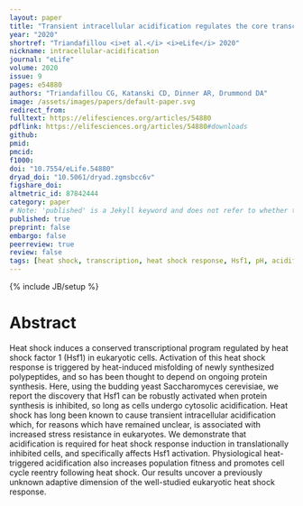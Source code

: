 ```yaml
---
layout: paper
title: "Transient intracellular acidification regulates the core transcriptional heat shock response"
year: "2020"
shortref: "Triandafillou <i>et al.</i> <i>eLife</i> 2020"
nickname: intracellular-acidification
journal: "eLife"
volume: 2020
issue: 9
pages: e54880
authors: "Triandafillou CG, Katanski CD, Dinner AR, Drummond DA"
image: /assets/images/papers/default-paper.svg
redirect_from: 
fulltext: https://elifesciences.org/articles/54880
pdflink: https://elifesciences.org/articles/54880#downloads
github: 
pmid: 
pmcid: 
f1000: 
doi: "10.7554/eLife.54880"
dryad_doi: "10.5061/dryad.zgmsbcc6v"
figshare_doi: 
altmetric_id: 87842444
category: paper
# Note: 'published' is a Jekyll keyword and does not refer to whether the paper is published, but rather to whether this Markdown should be part of the rendered site.
published: true
preprint: false
embargo: false	
peerreview: true
review: false
tags: [heat shock, transcription, heat shock response, Hsf1, pH, acidification, yeast, birds]
---
```

{% include JB/setup %}

# Abstract 

Heat shock induces a conserved transcriptional program regulated by heat shock factor 1 (Hsf1) in eukaryotic cells. Activation of this heat shock response is triggered by heat-induced misfolding of newly synthesized polypeptides, and so has been thought to depend on ongoing protein synthesis. Here, using the budding yeast Saccharomyces cerevisiae, we report the discovery that Hsf1 can be robustly activated when protein synthesis is inhibited, so long as cells undergo cytosolic acidification. Heat shock has long been known to cause transient intracellular acidification which, for reasons which have remained unclear, is associated with increased stress resistance in eukaryotes. We demonstrate that acidification is required for heat shock response induction in translationally inhibited cells, and specifically affects Hsf1 activation. Physiological heat-triggered acidification also increases population fitness and promotes cell cycle reentry following heat shock. Our results uncover a previously unknown adaptive dimension of the well-studied eukaryotic heat shock response.